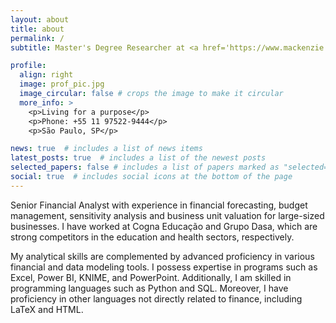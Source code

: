 ```yaml
---
layout: about
title: about
permalink: /
subtitle: Master's Degree Researcher at <a href='https://www.mackenzie.br/'>  Mackenzie Presbyterian University</a>

profile:
  align: right
  image: prof_pic.jpg
  image_circular: false # crops the image to make it circular
  more_info: >
    <p>Living for a purpose</p>
    <p>Phone: +55 11 97522-9444</p>
    <p>São Paulo, SP</p>

news: true  # includes a list of news items
latest_posts: true  # includes a list of the newest posts
selected_papers: false # includes a list of papers marked as "selected={true}"
social: true  # includes social icons at the bottom of the page
---
```


Senior Financial Analyst with experience in financial forecasting, budget management, sensitivity analysis and business unit valuation for large-sized businesses. I have worked at Cogna Educação and Grupo Dasa, which are strong competitors in the education and health sectors, respectively.

My analytical skills are complemented by advanced proficiency in various financial and data modeling tools. I possess expertise in programs such as Excel, Power BI, KNIME, and PowerPoint. Additionally, I am skilled in programming languages such as Python and SQL. Moreover, I have proficiency in other languages not directly related to finance, including LaTeX and HTML.

